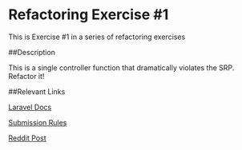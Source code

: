 Refactoring Exercise #1
======================

This is Exercise #1 in a series of refactoring exercises

##Description

This is a single controller function that dramatically violates the SRP. Refactor it!

##Relevant Links

[Laravel Docs](http://www.laravel.com/docs)

[Submission Rules](http://www.reddit.com/r/laravel/comments/2byohm/refactoring_exercise_exercise_format_and_give_me/)

[Reddit Post](http://www.reddit.com/r/laravel/comments/2c6ufa/refactoring_exercise_1_is_up/)
